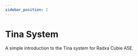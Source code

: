 ```yaml
---
sidebar_position: 2
---
```


# Tina System

A simple introduction to the Tina system for Radxa Cubie A5E.

<DocCardList />
